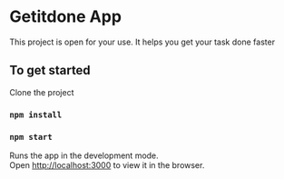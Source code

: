 # Getitdone App

This project is open for your use. It helps you get your task done faster
## To get started

Clone the project

### `npm install`

### `npm start`

Runs the app in the development mode.\
Open [http://localhost:3000](http://localhost:3000) to view it in the browser.
